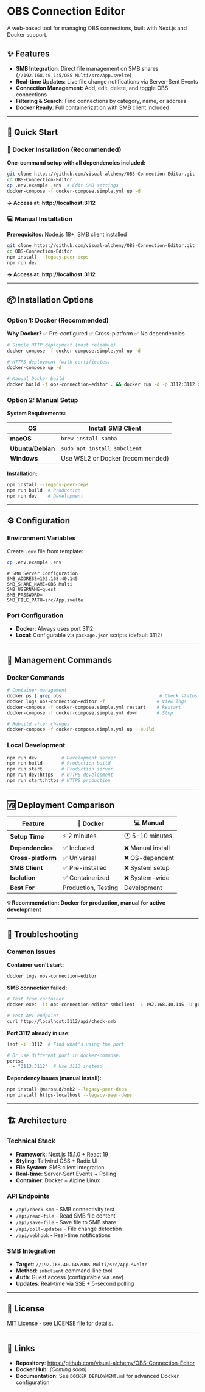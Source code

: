 # OBS Connection Editor

A web-based tool for managing OBS connections, built with Next.js and Docker support.

## ✨ Features

- **SMB Integration**: Direct file management on SMB shares (`//192.168.40.145/OBS Multi/src/App.svelte`)
- **Real-time Updates**: Live file change notifications via Server-Sent Events
- **Connection Management**: Add, edit, delete, and toggle OBS connections
- **Filtering & Search**: Find connections by category, name, or address
- **Docker Ready**: Full containerization with SMB client included

---

## 🚀 Quick Start

### 🐳 Docker Installation (Recommended)

**One-command setup with all dependencies included:**

```bash
git clone https://github.com/visual-alchemy/OBS-Connection-Editor.git
cd OBS-Connection-Editor
cp .env.example .env  # Edit SMB settings
docker-compose -f docker-compose.simple.yml up -d
```

**→ Access at: http://localhost:3112**

### 💻 Manual Installation

**Prerequisites:** Node.js 18+, SMB client installed

```bash
git clone https://github.com/visual-alchemy/OBS-Connection-Editor.git
cd OBS-Connection-Editor
npm install --legacy-peer-deps
npm run dev
```

**→ Access at: http://localhost:3112**

---

## 📦 Installation Options

### Option 1: Docker (Recommended)

**Why Docker?** ✅ Pre-configured ✅ Cross-platform ✅ No dependencies

```bash
# Simple HTTP deployment (most reliable)
docker-compose -f docker-compose.simple.yml up -d

# HTTPS deployment (with certificates)
docker-compose up -d

# Manual Docker build
docker build -t obs-connection-editor . && docker run -d -p 3112:3112 obs-connection-editor
```

### Option 2: Manual Setup

**System Requirements:**

| OS | Install SMB Client |
|----|-------------------|
| **macOS** | `brew install samba` |
| **Ubuntu/Debian** | `sudo apt install smbclient` |
| **Windows** | Use WSL2 or Docker (recommended) |

**Installation:**
```bash
npm install --legacy-peer-deps
npm run build  # Production
npm run dev    # Development
```

---

## ⚙️ Configuration

### Environment Variables

Create `.env` file from template:

```bash
cp .env.example .env
```

```env
# SMB Server Configuration
SMB_ADDRESS=192.168.40.145
SMB_SHARE_NAME=OBS Multi
SMB_USERNAME=guest
SMB_PASSWORD=
SMB_FILE_PATH=src/App.svelte
```

### Port Configuration

- **Docker**: Always uses port 3112
- **Local**: Configurable via `package.json` scripts (default 3112)

---

## 🔧 Management Commands

### Docker Commands

```bash
# Container management
docker ps | grep obs                                    # Check status
docker logs obs-connection-editor -f                   # View logs
docker-compose -f docker-compose.simple.yml restart    # Restart
docker-compose -f docker-compose.simple.yml down       # Stop

# Rebuild after changes
docker-compose -f docker-compose.simple.yml up --build
```

### Local Development

```bash
npm run dev         # Development server
npm run build       # Production build
npm run start       # Production server
npm run dev:https   # HTTPS development
npm run start:https # HTTPS production
```

---

## 🆚 Deployment Comparison

| Feature | 🐳 Docker | 💻 Manual |
|---------|-----------|-----------|
| **Setup Time** | ⚡ 2 minutes | 🕐 5-10 minutes |
| **Dependencies** | ✅ Included | ❌ Manual install |
| **Cross-platform** | ✅ Universal | ❌ OS-dependent |
| **SMB Client** | ✅ Pre-installed | ❌ System setup |
| **Isolation** | ✅ Containerized | ❌ System-wide |
| **Best For** | Production, Testing | Development |

**💡 Recommendation: Docker for production, manual for active development**

---

## 🐛 Troubleshooting

### Common Issues

**Container won't start:**
```bash
docker logs obs-connection-editor
```

**SMB connection failed:**
```bash
# Test from container
docker exec -it obs-connection-editor smbclient -L 192.168.40.145 -U guest%

# Test API endpoint
curl http://localhost:3112/api/check-smb
```

**Port 3112 already in use:**
```bash
lsof -i :3112  # Find what's using the port

# Or use different port in docker-compose:
ports:
  - "3113:3112"  # Use 3113 instead
```

**Dependency issues (manual install):**
```bash
npm install @marsaud/smb2 --legacy-peer-deps
npm install https-localhost --legacy-peer-deps
```

---

## 🏗️ Architecture

### Technical Stack
- **Framework**: Next.js 15.1.0 + React 19
- **Styling**: Tailwind CSS + Radix UI
- **File System**: SMB client integration
- **Real-time**: Server-Sent Events + Polling
- **Container**: Docker + Alpine Linux

### API Endpoints
- `/api/check-smb` - SMB connectivity test
- `/api/read-file` - Read SMB file content
- `/api/save-file` - Save file to SMB share
- `/api/poll-updates` - File change detection
- `/api/webhook` - Real-time notifications

### SMB Integration
- **Target**: `//192.168.40.145/OBS Multi/src/App.svelte`
- **Method**: `smbclient` command-line tool
- **Auth**: Guest access (configurable via .env)
- **Updates**: Real-time via SSE + 5-second polling

---

## 📄 License

MIT License - see LICENSE file for details.

---

## 🔗 Links

- **Repository**: https://github.com/visual-alchemy/OBS-Connection-Editor
- **Docker Hub**: _(Coming soon)_
- **Documentation**: See `DOCKER_DEPLOYMENT.md` for advanced Docker configuration
